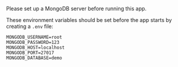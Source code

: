 Please set up a MongoDB server before running this app.

These environment variables should be set before the app starts by creating a `.env` file:
```
MONGODB_USERNAME=root
MONGODB_PASSWORD=123
MONGODB_HOST=localhost
MONGODB_PORT=27017
MONGODB_DATABASE=demo
```